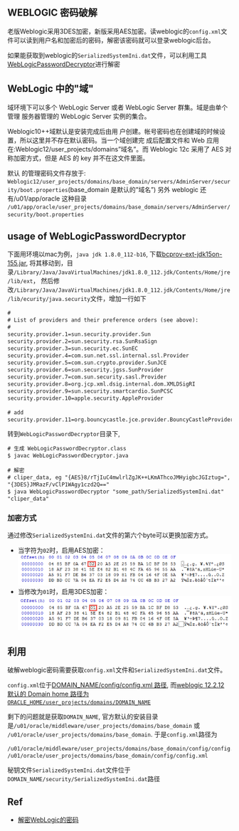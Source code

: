 ## WEBLOGIC 密码破解

老版Weblogic采用3DES加密，新版采用AES加密。读weblogic的`config.xml`文件可以读到用户名和加密后的密码，解密该密码就可以登录weblogic后台。

如果能获取到weblogic的`SerializedSystemIni.dat`文件，可以利用工具[WebLogicPasswordDecryptor](https://github.com/NetSPI/WebLogicPasswordDecryptor/)进行解密

## WebLogic 中的"域"

域环境下可以多个 WebLogic Server 或者 WebLogic Server 群集。域是由单个管理 服务器管理的 WebLogic Server 实例的集合。

Weblogic10++域默认是安装完成后由用 户创建。帐号密码也在创建域的时候设置，所以这里并不存在默认密码。当一个域创建完 成后配置文件和 Web 应用在:Weblogic12/user_projects/domains”域名”。而 Weblogic 12c 采用了 AES 对称加密方式，但是 AES 的 key 并不在这文件里面。

默认 的管理密码文件存放于:
`Weblogic12/user_projects/domains/base_domain/servers/AdminServer/security/boot.properties`(base_domain 是默认的”域名”)
另外 weblogic 还有/u01/app/oracle 这种目录 `/u01/app/oracle/user_projects/domains/base_domain/servers/AdminServer/security/boot.properties`

## usage of WebLogicPasswordDecryptor

下面用环境以mac为例，`java jdk 1.8.0_112-b16`, 下载[bcprov-ext-jdk15on-155.jar](http://www.bouncycastle.org/latest_releases.html), 将其移动到，目录`/Library/Java/JavaVirtualMachines/jdk1.8.0_112.jdk/Contents/Home/jre/lib/ext`， 然后修改`/Library/Java/JavaVirtualMachines/jdk1.8.0_112.jdk/Contents/Home/jre/lib/ecurity/java.security`文件，增加一行如下

```
#
# List of providers and their preference orders (see above):
#
security.provider.1=sun.security.provider.Sun
security.provider.2=sun.security.rsa.SunRsaSign
security.provider.3=sun.security.ec.SunEC
security.provider.4=com.sun.net.ssl.internal.ssl.Provider
security.provider.5=com.sun.crypto.provider.SunJCE
security.provider.6=sun.security.jgss.SunProvider
security.provider.7=com.sun.security.sasl.Provider
security.provider.8=org.jcp.xml.dsig.internal.dom.XMLDSigRI
security.provider.9=sun.security.smartcardio.SunPCSC
security.provider.10=apple.security.AppleProvider

# add
security.provider.11=org.bouncycastle.jce.provider.BouncyCastleProvider
```

转到`WebLogicPasswordDecryptor`目录下,

```
# 生成 WebLogicPasswordDecryptor.class
$ javac WebLogicPasswordDecryptor.java

# 解密
# cliper_data, eg "{AES}8/rTjIuC4mwlrlZgJK++LKmAThcoJMHyigbcJGIztug=", "{3DES}JMRazF/vClP1WAgy1czd2Q=="
$ java WebLogicPasswordDecryptor "some_path/SerializedSystemIni.dat" "cliper_data"
```
### 加密方式

通过修改`SerializedSystemIni.dat`文件的第六个byte可以更换加密方式。

* 当字符为`02`时，启用AES加密：
![](aes.png)
* 当修改为`01`时，启用3DES加密：
![](3des.png)

## 利用

破解weblogic密码需要获取`config.xml`文件和`SerializedSystemIni.dat`文件。

`config.xml`位于[DOMAIN_NAME/config/config.xml 路径](https://docs.oracle.com/cd/E13222_01/wls/docs90/domain_config/config_files.html), 而[weblogic 12.2.12 默认的 Domain home 路径为`ORACLE_HOME/user_projects/domains/DOMAIN_NAME`](http://docs.oracle.com/middleware/12212/lcm/BTWOB/GUID-16F78BFD-4095-45EE-9C3B-DB49AD5CBAAD.htm#GUID-DEB0CBA4-D19D-4AB8-A43F-48EFDC3B00F9)

剩下的问题就是获取`DOMAIN_NAME`, 官方默认的安装目录是`/u01/oracle/middleware/user_projects/domains/base_domain` 或 `/u01/oracle/user_projects/domains/base_domain`. 于是`config.xml`路径为

```
/u01/oracle/middleware/user_projects/domains/base_domain/config/config.xml
/u01/oracle/user_projects/domains/base_domain/config/config.xml
```

秘钥文件`SerializedSystemIni.dat`文件位于`DOMAIN_NAME/security/SerializedSystemIni.dat`路径

## Ref

* [解密WebLogic的密码](http://bobao.360.cn/learning/detail/337.html)
